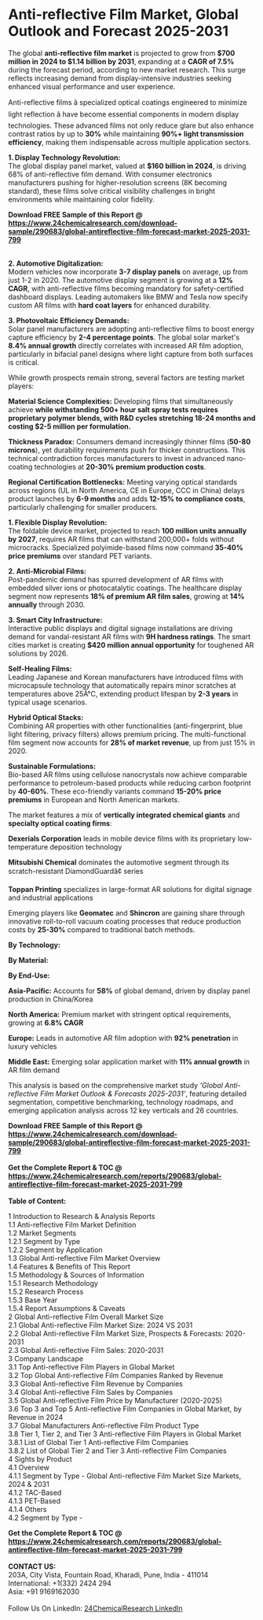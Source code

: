 <h1>Anti-reflective Film Market, Global Outlook and Forecast 2025-2031</h1><p>The global <strong>anti-reflective film market</strong> is projected to grow from <strong>$700 million in 2024 to $1.14 billion by 2031</strong>, expanding at a <strong>CAGR of 7.5%</strong> during the forecast period, according to new market research. This surge reflects increasing demand from display-intensive industries seeking enhanced visual performance and user experience.</p><p>Anti-reflective films â specialized optical coatings engineered to minimize light reflection â have become essential components in modern display technologies. These advanced films not only reduce glare but also enhance contrast ratios by up to <strong>30%</strong> while maintaining <strong>90%+ light transmission efficiency</strong>, making them indispensable across multiple application sectors.</p><p><strong>1. Display Technology Revolution:</strong><br>
The global display panel market, valued at <strong>$160 billion in 2024</strong>, is driving 68% of anti-reflective film demand. With consumer electronics manufacturers pushing for higher-resolution screens (8K becoming standard), these films solve critical visibility challenges in bright environments while maintaining color fidelity.</p><div><b>Download FREE Sample of this Report @ 
            <a href="https://www.24chemicalresearch.com/download-sample/290683/global-antireflective-film-forecast-market-2025-2031-799">
            https://www.24chemicalresearch.com/download-sample/290683/global-antireflective-film-forecast-market-2025-2031-799</a></b></div><br><p><strong>2. Automotive Digitalization:</strong><br>
Modern vehicles now incorporate <strong>3-7 display panels</strong> on average, up from just 1-2 in 2020. The automotive display segment is growing at a <strong>12% CAGR</strong>, with anti-reflective films becoming mandatory for safety-certified dashboard displays. Leading automakers like BMW and Tesla now specify custom AR films with <strong>hard coat layers</strong> for enhanced durability.</p><p><strong>3. Photovoltaic Efficiency Demands:</strong><br>
Solar panel manufacturers are adopting anti-reflective films to boost energy capture efficiency by <strong>2-4 percentage points</strong>. The global solar market's <strong>8.4% annual growth</strong> directly correlates with increased AR film adoption, particularly in bifacial panel designs where light capture from both surfaces is critical.</p><p>While growth prospects remain strong, several factors are testing market players:</p><p><strong>Material Science Complexities:</strong> Developing films that simultaneously achieve <strong> while withstanding 500+ hour salt spray tests requires proprietary polymer blends, with R&amp;D cycles stretching 18-24 months and costing <strong>$2-5 million per formulation</strong>.</strong></p><p><strong>Thickness Paradox:</strong> Consumers demand increasingly thinner films (<strong>50-80 microns</strong>), yet durability requirements push for thicker constructions. This technical contradiction forces manufacturers to invest in advanced nano-coating technologies at <strong>20-30% premium production costs</strong>.</p><p><strong>Regional Certification Bottlenecks:</strong> Meeting varying optical standards across regions (UL in North America, CE in Europe, CCC in China) delays product launches by <strong>6-9 months</strong> and adds <strong>12-15% to compliance costs</strong>, particularly challenging for smaller producers.</p><p><strong>1. Flexible Display Revolution:</strong><br>
The foldable device market, projected to reach <strong>100 million units annually by 2027</strong>, requires AR films that can withstand 200,000+ folds without microcracks. Specialized polyimide-based films now command <strong>35-40% price premiums</strong> over standard PET variants.</p><p><strong>2. Anti-Microbial Films:</strong><br>
Post-pandemic demand has spurred development of AR films with embedded silver ions or photocatalytic coatings. The healthcare display segment now represents <strong>18% of premium AR film sales</strong>, growing at <strong>14% annually</strong> through 2030.</p><p><strong>3. Smart City Infrastructure:</strong><br>
Interactive public displays and digital signage installations are driving demand for vandal-resistant AR films with <strong>9H hardness ratings</strong>. The smart cities market is creating <strong>$420 million annual opportunity</strong> for toughened AR solutions by 2026.</p><p><strong>Self-Healing Films:</strong><br>
	Leading Japanese and Korean manufacturers have introduced films with microcapsule technology that automatically repairs minor scratches at temperatures above 25Â°C, extending product lifespan by <strong>2-3 years</strong> in typical usage scenarios.</p><p><strong>Hybrid Optical Stacks:</strong><br>
	Combining AR properties with other functionalities (anti-fingerprint, blue light filtering, privacy filters) allows premium pricing. The multi-functional film segment now accounts for <strong>28% of market revenue</strong>, up from just 15% in 2020.</p><p><strong>Sustainable Formulations:</strong><br>
	Bio-based AR films using cellulose nanocrystals now achieve comparable performance to petroleum-based products while reducing carbon footprint by <strong>40-60%</strong>. These eco-friendly variants command <strong>15-20% price premiums</strong> in European and North American markets.</p><p>The market features a mix of <strong>vertically integrated chemical giants</strong> and <strong>specialty optical coating firms</strong>:</p><p><strong>Dexerials Corporation</strong> leads in mobile device films with its proprietary low-temperature deposition technology</p><p><strong>Mitsubishi Chemical</strong> dominates the automotive segment through its scratch-resistant DiamondGuardâ¢ series</p><p><strong>Toppan Printing</strong> specializes in large-format AR solutions for digital signage and industrial applications</p><p>Emerging players like <strong>Geomatec</strong> and <strong>Shincron</strong> are gaining share through innovative roll-to-roll vacuum coating processes that reduce production costs by <strong>25-30%</strong> compared to traditional batch methods.</p><p><strong>By Technology:</strong></p><p><strong>By Material:</strong></p><p><strong>By End-Use:</strong></p><p><strong>Asia-Pacific:</strong> Accounts for <strong>58%</strong> of global demand, driven by display panel production in China/Korea</p><p><strong>North America:</strong> Premium market with stringent optical requirements, growing at <strong>6.8% CAGR</strong></p><p><strong>Europe:</strong> Leads in automotive AR film adoption with <strong>92% penetration</strong> in luxury vehicles</p><p><strong>Middle East:</strong> Emerging solar application market with <strong>11% annual growth</strong> in AR film demand</p><p>This analysis is based on the comprehensive market study <em>'Global Anti-reflective Film Market Outlook &amp; Forecasts 2025-2031'</em>, featuring detailed segmentation, competitive benchmarking, technology roadmaps, and emerging application analysis across 12 key verticals and 26 countries.</p><div><b>Download FREE Sample of this Report @ 
            <a href="https://www.24chemicalresearch.com/download-sample/290683/global-antireflective-film-forecast-market-2025-2031-799">
            https://www.24chemicalresearch.com/download-sample/290683/global-antireflective-film-forecast-market-2025-2031-799</a></b></div><br><div><b>Get the Complete Report & TOC @ 
            <a href="https://www.24chemicalresearch.com/reports/290683/global-antireflective-film-forecast-market-2025-2031-799">
            https://www.24chemicalresearch.com/reports/290683/global-antireflective-film-forecast-market-2025-2031-799</a></b></div><br>
            <b>Table of Content:</b><p>1 Introduction to Research & Analysis Reports<br />
 1.1 Anti-reflective Film Market Definition<br />
 1.2 Market Segments<br />
 1.2.1 Segment by Type<br />
 1.2.2 Segment by Application<br />
 1.3 Global Anti-reflective Film Market Overview<br />
 1.4 Features & Benefits of This Report<br />
 1.5 Methodology & Sources of Information<br />
 1.5.1 Research Methodology<br />
 1.5.2 Research Process<br />
 1.5.3 Base Year<br />
 1.5.4 Report Assumptions & Caveats<br />
2 Global Anti-reflective Film Overall Market Size<br />
 2.1 Global Anti-reflective Film Market Size: 2024 VS 2031<br />
 2.2 Global Anti-reflective Film Market Size, Prospects & Forecasts: 2020-2031<br />
 2.3 Global Anti-reflective Film Sales: 2020-2031<br />
3 Company Landscape<br />
 3.1 Top Anti-reflective Film Players in Global Market<br />
 3.2 Top Global Anti-reflective Film Companies Ranked by Revenue<br />
 3.3 Global Anti-reflective Film Revenue by Companies<br />
 3.4 Global Anti-reflective Film Sales by Companies<br />
 3.5 Global Anti-reflective Film Price by Manufacturer (2020-2025)<br />
 3.6 Top 3 and Top 5 Anti-reflective Film Companies in Global Market, by Revenue in 2024<br />
 3.7 Global Manufacturers Anti-reflective Film Product Type<br />
 3.8 Tier 1, Tier 2, and Tier 3 Anti-reflective Film Players in Global Market<br />
 3.8.1 List of Global Tier 1 Anti-reflective Film Companies<br />
 3.8.2 List of Global Tier 2 and Tier 3 Anti-reflective Film Companies<br />
4 Sights by Product<br />
 4.1 Overview<br />
 4.1.1 Segment by Type - Global Anti-reflective Film Market Size Markets, 2024 & 2031<br />
 4.1.2 TAC-Based<br />
 4.1.3 PET-Based<br />
 4.1.4 Others<br />
 4.2 Segment by Type - </p><div><b>Get the Complete Report & TOC @ 
            <a href="https://www.24chemicalresearch.com/reports/290683/global-antireflective-film-forecast-market-2025-2031-799">
            https://www.24chemicalresearch.com/reports/290683/global-antireflective-film-forecast-market-2025-2031-799</a></b></div><br><b>CONTACT US:</b><br>
            203A, City Vista, Fountain Road, Kharadi, Pune, India - 411014<br>
            International: +1(332) 2424 294<br>
            Asia: +91 9169162030 <br><br>
            Follow Us On LinkedIn: <a href="https://www.linkedin.com/company/24chemicalresearch/">24ChemicalResearch LinkedIn</a>